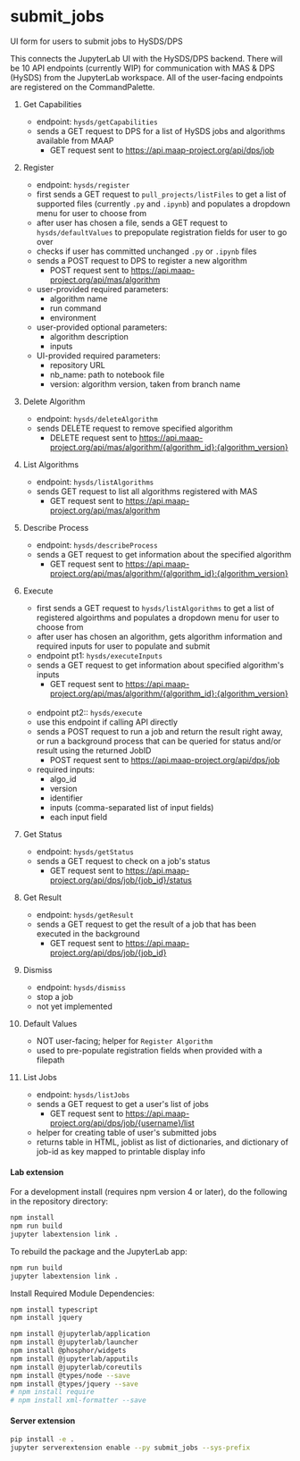 # submit_jobs

UI form for users to submit jobs to HySDS/DPS

This connects the JupyterLab UI with the HySDS/DPS backend.  There will be 10 API endpoints (currently WIP) for communication with MAS & DPS (HySDS) from the JupyterLab workspace.  All of the user-facing endpoints are registered on the CommandPalette.
1. Get Capabilities
	- endpoint: `hysds/getCapabilities`
	- sends a GET request to DPS for a list of HySDS jobs and algorithms available from MAAP
		- GET request sent to https://api.maap-project.org/api/dps/job
2. Register
	- endpoint: `hysds/register`
	- first sends a GET request to `pull_projects/listFiles` to get a list of supported files (currently `.py` and `.ipynb`) and populates a dropdown menu for user to choose from
	- after user has chosen a file, sends a GET request to `hysds/defaultValues` to prepopulate registration fields for user to go over
	- checks if user has committed unchanged `.py` or `.ipynb` files
	- sends a POST request to DPS to register a new algorithm
		- POST request sent to https://api.maap-project.org/api/mas/algorithm
	- user-provided required parameters:
		- algorithm name
		- run command
		- environment
	- user-provided optional parameters:	
		- algorithm description
		- inputs
	- UI-provided required parameters:
		- repository URL
		- nb_name: path to notebook file
		- version: algorithm version, taken from branch name
3. Delete Algorithm
	- endpoint: `hysds/deleteAlgorithm`
	- sends DELETE request to remove specified algorithm
		- DELETE request sent to https://api.maap-project.org/api/mas/algorithm/{algorithm_id}:{algorithm_version}
4. List Algorithms
	- endpoint: `hysds/listAlgorithms`
	- sends GET request to list all algorithms registered with MAS
		- GET request sent to https://api.maap-project.org/api/mas/algorithm
5. Describe Process
	- endpoint: `hysds/describeProcess`
	- sends a GET request to get information about the specified algorithm
		- GET request sent to https://api.maap-project.org/api/mas/algorithm/{algorithm_id}:{algorithm_version}
6. Execute
	- first sends a GET request to `hysds/listAlgorithms` to get a list of registered algoirthms and populates a dropdown menu for user to choose from
	- after user has chosen an algorithm, gets algorithm information and required inputs for user to populate and submit
	- endpoint pt1: `hysds/executeInputs`
	- sends a GET request to get information about specified algorithm's inputs
		- GET request sent to https://api.maap-project.org/api/mas/algorithm/{algorithm_id}:{algorithm_version}
	<br>

	- endpoint pt2:: `hysds/execute`
	- use this endpoint if calling API directly
	- sends a POST request to run a job and return the result right away, or run a background process that can be queried for status and/or result using the returned JobID
		- POST request sent to https://api.maap-project.org/api/dps/job
	- required inputs:
		- algo_id
		- version
		- identifier
		- inputs (comma-separated list of input fields)
		- each input field
7. Get Status
	- endpoint: `hysds/getStatus`
	- sends a GET request to check on a job's status
		- GET request sent to https://api.maap-project.org/api/dps/job/{job_id}/status
8. Get Result
	- endpoint: `hysds/getResult`
	- sends a GET request to get the result of a job that has been executed in the background
		- GET request sent to https://api.maap-project.org/api/dps/job/{job_id}
9. Dismiss
	- endpoint: `hysds/dismiss`
	- stop a job
	- not yet implemented
10. Default Values
	- NOT user-facing; helper for `Register Algorithm`
	- used to pre-populate registration fields when provided with a filepath
11. List Jobs
	- endpoint: `hysds/listJobs`
	- sends a GET request to get a user's list of jobs
		- GET request sent to https://api.maap-project.org/api/dps/job/{username}/list
	- helper for creating table of user's submitted jobs
	- returns table in HTML, joblist as list of dictionaries, and dictionary of job-id as key mapped to printable display info


#### Lab extension
For a development install (requires npm version 4 or later), do the following in the repository directory:

```bash
npm install
npm run build
jupyter labextension link .
```

To rebuild the package and the JupyterLab app:

```bash
npm run build
jupyter labextension link .
```

Install Required Module Dependencies:
```bash
npm install typescript
npm install jquery

npm install @jupyterlab/application
npm install @jupyterlab/launcher
npm install @phosphor/widgets
npm install @jupyterlab/apputils
npm install @jupyterlab/coreutils
npm install @types/node --save
npm install @types/jquery --save
# npm install require
# npm install xml-formatter --save
```

#### Server extension

```bash
pip install -e .
jupyter serverextension enable --py submit_jobs --sys-prefix

```

